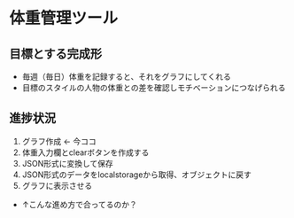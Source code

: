 # 体重管理ツール

## 目標とする完成形

- 毎週（毎日）体重を記録すると、それをグラフにしてくれる
- 目標のスタイルの人物の体重との差を確認しモチベーションにつなげられる

## 進捗状況
1. グラフ作成 ← 今ココ
2. 体重入力欄とclearボタンを作成する
3. JSON形式に変換して保存
4. JSON形式のデータをlocalstorageから取得、オブジェクトに戻す
5. グラフに表示させる
- ↑こんな進め方で合ってるのか？


